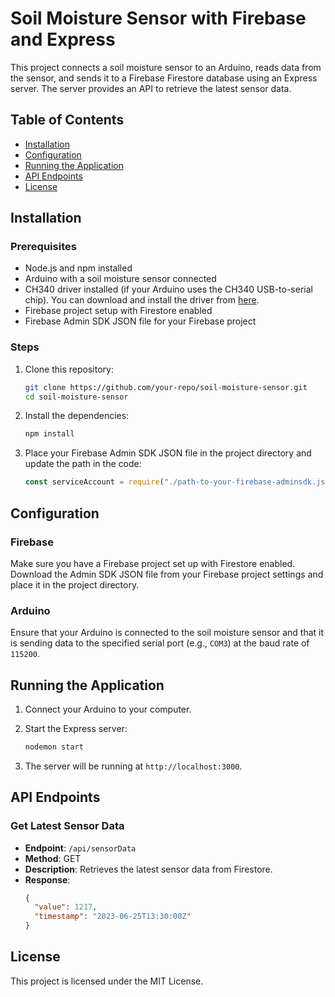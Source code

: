 # Soil Moisture Sensor with Firebase and Express

This project connects a soil moisture sensor to an Arduino, reads data from the sensor, and sends it to a Firebase Firestore database using an Express server. The server provides an API to retrieve the latest sensor data.

## Table of Contents

- [Installation](#installation)
- [Configuration](#configuration)
- [Running the Application](#running-the-application)
- [API Endpoints](#api-endpoints)
- [License](#license)

## Installation

### Prerequisites

- Node.js and npm installed
- Arduino with a soil moisture sensor connected
- CH340 driver installed (if your Arduino uses the CH340 USB-to-serial chip). You can download and install the driver from [here](https://learn.sparkfun.com/tutorials/how-to-install-ch340-drivers/all).
- Firebase project setup with Firestore enabled
- Firebase Admin SDK JSON file for your Firebase project

### Steps

1. Clone this repository:

   ```bash
   git clone https://github.com/your-repo/soil-moisture-sensor.git
   cd soil-moisture-sensor
   ```

2. Install the dependencies:

   ```bash
   npm install
   ```

3. Place your Firebase Admin SDK JSON file in the project directory and update the path in the code:
   ```javascript
   const serviceAccount = require("./path-to-your-firebase-adminsdk.json");
   ```

## Configuration

### Firebase

Make sure you have a Firebase project set up with Firestore enabled. Download the Admin SDK JSON file from your Firebase project settings and place it in the project directory.

### Arduino

Ensure that your Arduino is connected to the soil moisture sensor and that it is sending data to the specified serial port (e.g., `COM3`) at the baud rate of `115200`.

## Running the Application

1. Connect your Arduino to your computer.

2. Start the Express server:

   ```bash
   nodemon start
   ```

3. The server will be running at `http://localhost:3000`.

## API Endpoints

### Get Latest Sensor Data

- **Endpoint**: `/api/sensorData`
- **Method**: GET
- **Description**: Retrieves the latest sensor data from Firestore.
- **Response**:
  ```json
  {
    "value": 1217,
    "timestamp": "2023-06-25T13:30:00Z"
  }
  ```

## License

This project is licensed under the MIT License.
